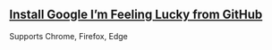 
## [Install Google I’m Feeling Lucky from GitHub](https://blaise-io.github.io/google-feeling-lucky-opensearch/)

Supports Chrome, Firefox, Edge
